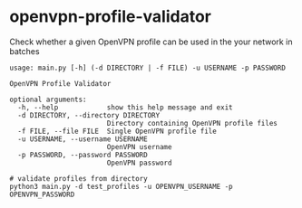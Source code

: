 # openvpn-profile-validator
Check whether a given OpenVPN profile can be used in the your network in batches

```shell
usage: main.py [-h] (-d DIRECTORY | -f FILE) -u USERNAME -p PASSWORD

OpenVPN Profile Validator

optional arguments:
  -h, --help            show this help message and exit
  -d DIRECTORY, --directory DIRECTORY
                        Directory containing OpenVPN profile files
  -f FILE, --file FILE  Single OpenVPN profile file
  -u USERNAME, --username USERNAME
                        OpenVPN username
  -p PASSWORD, --password PASSWORD
                        OpenVPN password

```

```shell
# validate profiles from directory
python3 main.py -d test_profiles -u OPENVPN_USERNAME -p OPENVPN_PASSWORD

```
